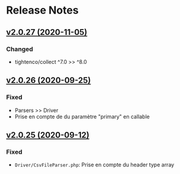 # Release Notes

## [v2.0.27 (2020-11-05)](https://svn.tigreblanc.fr/presstify-plugins/parser/tags/2.0.27...v2.0.27)

### Changed

- tightenco/collect ^7.0 >> ^8.0

## [v2.0.26 (2020-09-25)](https://svn.tigreblanc.fr/presstify-plugins/parser/tags/2.0.26...v2.0.26)

### Fixed

- Parsers >> Driver
- Prise en compte de du paramètre "primary" en callable


## [v2.0.25 (2020-09-12)](https://svn.tigreblanc.fr/presstify-plugins/parser/tags/2.0.25...v2.0.25)

### Fixed

- `Driver/CsvFileParser.php`: Prise en compte du header type array
